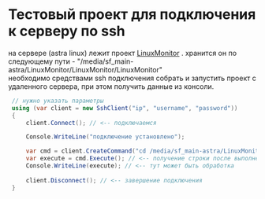 # Тестовый проект для подключения к серверу по ssh

на сервере (astra linux) лежит проект [LinuxMonitor](https://github.com/theun1c/LinuxMonitor) . хранится он по следующему пути - "/media/sf_main-astra/LinuxMonitor/LinuxMonitor/LinuxMonitor" <br>
необходимо средствами ssh подключения собрать и запустить проект с удаленного сервера, при этом получить данные из консоли. 

``` csharp
 // нужно указать параметры 
 using (var client = new SshClient("ip", "username", "password"))
 {
     client.Connect(); // <-- подключаемся

     Console.WriteLine("подключение установлено");

     var cmd = client.CreateCommand("cd /media/sf_main-astra/LinuxMonitor/LinuxMonitor/LinuxMonitor && dotnet run"); // <-- по этому пути на виртуалке находится проект
     var execute = cmd.Execute(); // <-- получение строки после выполнения
     Console.WriteLine(execute); // <-- тут может быть обработка
     
     client.Disconnect(); // <-- завершение подключения
 }
```
